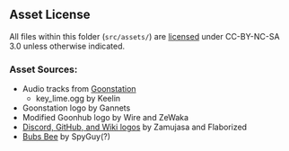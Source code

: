 ## Asset License

All files within this folder (`src/assets/`) are [licensed](./LICENSE) under
CC-BY-NC-SA 3.0 unless otherwise indicated.

### Asset Sources:

- Audio tracks from
  [Goonstation](https://github.com/goonstation/goonstation/blob/afba468e966adb03c4e2946bdbd92e2e1ad0b349/sound/radio_station/music)
  - key_lime.ogg by Keelin
- Goonstation logo by Gannets
- Modified Goonhub logo by Wire and ZeWaka
- [Discord, GitHub, and Wiki logos](https://github.com/goonstation/goonstation/tree/86b532b6a26a6b1ff233c581567f0c4fc588bb0d/browserassets/src/images/motd)
  by Zamujasa and Flaborized
- [Bubs Bee](https://github.com/goonstation/goonstation/blob/86b532b6a26a6b1ff233c581567f0c4fc588bb0d/icons/misc/bee.dmi)
  by SpyGuy(?)
